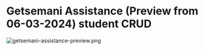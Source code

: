 # Getsemani Assistance (Preview from 06-03-2024) student CRUD
![getsemani-assistance-preview.png](https://i.ibb.co/5MkPNKm/getsemani-assistance-preview.png)
